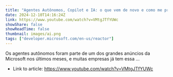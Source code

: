 ```yaml
---
title: "Agentes Autônomos, Copilot e IA: o que vem de novo e como me preparar?"
date: 2024-12-10T14:16:24Z
link: https://www.youtube.com/watch?v=VMtgJTfYUWc
showShare: false
showReadTime: false
thumbnail: images/ai.png
tags: ["developer.microsoft.com/en-us/reactor"]
---
```

Os agentes autônomos foram parte de um dos grandes anúncios da Microsoft nos últimos meses, e muitas empresas já tem essa ...

- Link to article: https://www.youtube.com/watch?v=VMtgJTfYUWc